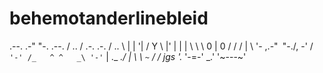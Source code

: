 # behemotanderlinebleid
   .--.  .-"     "-.  .--.   / .. \/  .-. .-.  \/ .. \  | |  '|  /   Y   \  |'  | |  | \   \  \ 0 | 0 /  /   / |   \ '- ,\.-"`` ``"-./, -' /    `'-' /_   ^ ^   _\ '-'`        |  \._   _./  |        \   \ `~` /   / jgs     '._ '-=-' _.'            '~---~'
